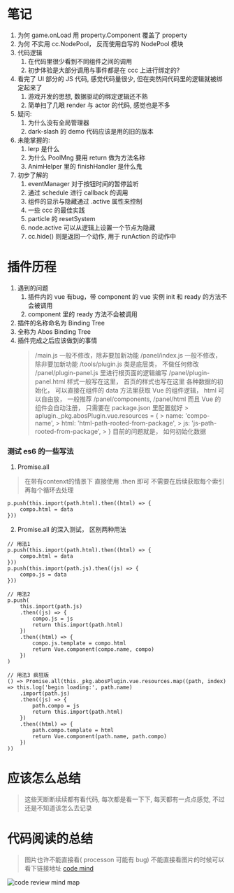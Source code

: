 # 笔记

1. 为何 game.onLoad 用 property.Component 覆盖了 property
2. 为何 不实用 cc.NodePool， 反而使用自写的 NodePool 模块
3. 代码逻辑
    1. 在代码里很少看到不同组件之间的调用
    2. 初步体验是大部分调用与事件都是在 ccc 上进行绑定的?
4. 看完了 UI 部分的 JS 代码, 感觉代码量很少, 但在突然间代码里的逻辑就被绑定起来了
    1. 游戏开发的思想, 数据驱动的绑定逻辑还不熟
    2. 简单扫了几眼 render 与 actor 的代码, 感觉也是不多
5. 疑问:
    1. 为什么没有全局管理器
    2. dark-slash 的 demo 代码应该是用的旧的版本
6. 未能掌握的:
    1. lerp 是什么
    2. 为什么 PoolMng 要用 return 做为方法名称
    3. AnimHelper 里的 finishHandler 是什么鬼
7. 初步了解的
    1. eventManager 对于按钮时间的暂停监听
    2. 通过 schedule 进行 callback 的调用
    3. 组件的显示与隐藏通过 .active 属性来控制
    4. 一些 ccc 的最佳实践
    5. particle 的 resetSystem
    6. node.active 可以从逻辑上设置一个节点为隐藏
    7. cc.hide() 则是返回一个动作, 用于 runAction 的动作中

# 插件历程

1. 遇到的问题
    1. 插件内的 vue 有bug，带 component 的 vue 实例 init 和 ready 的方法不会被调用
    2. component 里的 ready 方法不会被调用
2. 插件的名称命名为 Binding Tree
3. 全称为 Abos Binding Tree
4. 插件完成之后应该做到的事情
    > /main.js 一般不修改，除非要加新功能
    > /panel/index.js 一般不修改，除非要加新功能
    > /tools/plugin.js 类是底层类， 不做任何修改
    > /panel/plugin-panel.js 里进行根页面的逻辑编写
    > /panel/plugin-panel.html 样式一般写在这里， 首页的样式也写在这里
    > 各种数据的初始化， 可以直接在组件的 data 方法里获取
    > Vue 的组件逻辑， html 可以自由放， 一般推荐 /panel/components, /panel/html
    > 而且 Vue 的 组件会自动注册， 只需要在 package.json 里配置就好
        > aplugin._pkg.abosPlugin.vue.resources = {
        >     name: 'compo-name',
        >     html: 'html-path-rooted-from-package',
        >     js: 'js-path-rooted-from-package',
        > }
    > 目前的问题就是， 如何初始化数据


### 测试 es6 的一些写法

1. Promise.all
> 在带有contenxt的情景下
> 直接使用 .then 即可
> 不需要在后续获取每个索引再每个循环去处理

```JS
p.push(this.import(path.html).then((html) => {
    compo.html = data
}))
```

2. Promise.all 的深入测试， 区别两种用法
```JS
// 用法1
p.push(this.import(path.html).then((html) => {
    compo.html = data
}))
p.push(this.import(path.js).then((js) => {
    compo.js = data
}))

// 用法2
p.push(
    this.import(path.js)
    .then((js) => {
        compo.js = js
        return this.import(path.html)
    })
    .then((html) => {
        compo.js.template = compo.html
        return Vue.component(compo.name, compo)
    })
)

// 用法3 疯狂版
() => Promise.all(this._pkg.abosPlugin.vue.resources.map((path, index) => this.log('begin loading:', path.name)
    .import(path.js)
    .then((js) => {
        path.compo = js
        return this.import(path.html)
    })
    .then((html) => {
        path.compo.template = html
        return Vue.component(path.name, path.compo)
    })
))
```



# 应该怎么总结

> 这些天断断续续都有看代码, 每次都是看一下下, 每天都有一点点感觉, 不过还是不知道该怎么去记录
>

# 代码阅读的总结

> 图片也许不能直接看( processon 可能有 bug)
> 不能直接看图片的时候可以看下链接地址 [code mind][review mind link]

![code review mind map][review mind map]


[review mind map]: https://on-img.com/chart_image/thumb/58324beee4b05594f51bc996.png "代码阅读导图"
[review mind link]: http://www.processon.com/view/link/58319f03e4b06bc83a32584a
